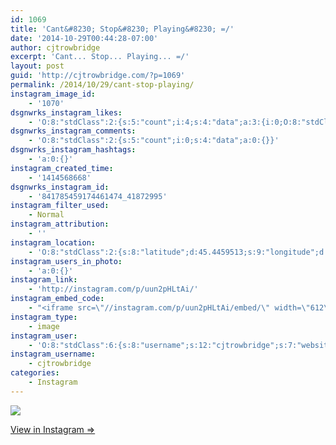 ```yaml
---
id: 1069
title: 'Cant&#8230; Stop&#8230; Playing&#8230; =/'
date: '2014-10-29T00:44:28-07:00'
author: cjtrowbridge
excerpt: 'Cant... Stop... Playing... =/'
layout: post
guid: 'http://cjtrowbridge.com/?p=1069'
permalink: /2014/10/29/cant-stop-playing/
instagram_image_id:
    - '1070'
dsgnwrks_instagram_likes:
    - 'O:8:"stdClass":2:{s:5:"count";i:4;s:4:"data";a:3:{i:0;O:8:"stdClass":4:{s:8:"username";s:9:"asbristow";s:15:"profile_picture";s:107:"https://igcdn-photos-e-a.akamaihd.net/hphotos-ak-xaf1/t51.2885-19/10957386_855732764490724_1546354627_a.jpg";s:2:"id";s:9:"254328650";s:9:"full_name";s:14:"Andrew bristow";}i:1;O:8:"stdClass":4:{s:8:"username";s:9:"aquamatey";s:15:"profile_picture";s:107:"https://igcdn-photos-b-a.akamaihd.net/hphotos-ak-xpa1/t51.2885-19/1168924_1545277322374505_1429730127_a.jpg";s:2:"id";s:9:"178804699";s:9:"full_name";s:11:"Andrew Mote";}i:2;O:8:"stdClass":4:{s:8:"username";s:14:"glitteringcars";s:15:"profile_picture";s:107:"https://igcdn-photos-c-a.akamaihd.net/hphotos-ak-xpa1/t51.2885-19/10809458_570030443098418_1084966408_a.jpg";s:2:"id";s:9:"494816277";s:9:"full_name";s:4:"Alex";}}}'
dsgnwrks_instagram_comments:
    - 'O:8:"stdClass":2:{s:5:"count";i:0;s:4:"data";a:0:{}}'
dsgnwrks_instagram_hashtags:
    - 'a:0:{}'
instagram_created_time:
    - '1414568668'
dsgnwrks_instagram_id:
    - '841785459174461474_41872995'
instagram_filter_used:
    - Normal
instagram_attribution:
    - ''
instagram_location:
    - 'O:8:"stdClass":2:{s:8:"latitude";d:45.4459513;s:9:"longitude";d:-122.626084;}'
instagram_users_in_photo:
    - 'a:0:{}'
instagram_link:
    - 'http://instagram.com/p/uun2pHLtAi/'
instagram_embed_code:
    - "<iframe src=\"//instagram.com/p/uun2pHLtAi/embed/\" width=\"612\" height=\"710\" frameborder=\"0\" scrolling=\"no\" allowtransparency=\"true\"></iframe>\n"
instagram_type:
    - image
instagram_user:
    - 'O:8:"stdClass":6:{s:8:"username";s:12:"cjtrowbridge";s:7:"website";s:0:"";s:15:"profile_picture";s:103:"https://igcdn-photos-f-a.akamaihd.net/hphotos-ak-xpa1/t51.2885-19/925559_452430704897917_67836701_a.jpg";s:9:"full_name";s:13:"CJ Trowbridge";s:3:"bio";s:0:"";s:2:"id";s:8:"41872995";}'
instagram_username:
    - cjtrowbridge
categories:
    - Instagram
---
```


[![](http://blog.cjtrowbridge.com/wp-content/uploads/2014/10/10727474_888995427778329_1538964719_n2.jpg)](http://instagram.com/p/uun2pHLtAi/)

[View in Instagram ⇒](http://instagram.com/p/uun2pHLtAi/)